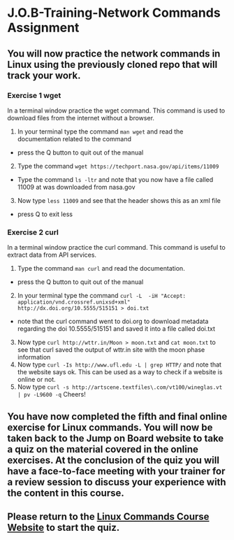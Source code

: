 # J.O.B-Training-Network Commands Assignment

## You will now practice the network commands in Linux using the previously cloned repo that will track your work.

### Exercise 1 wget
In a terminal window practice the wget command. This command is used to download files from the internet without a browser.

1. In your terminal type the command ```man wget``` and read the documentation related to the command
  * press the Q button to quit out of the manual
2. Type the command ```wget https://techport.nasa.gov/api/items/11009``` 
  * Type the command ```ls -ltr``` and note that you now have a file called 11009 at was downloaded from nasa.gov
3. Now type ```less 11009``` and see that the header shows this as an xml file
  * press Q to exit less

### Exercise 2 curl
In a terminal window practice the curl command. This command is useful to extract data from API services.

1. Type the command ```man curl``` and read the documentation.
  * press the Q button to quit out of the manual
2. In your terminal type the command ```curl -L  -iH "Accept: application/vnd.crossref.unixsd+xml" http://dx.doi.org/10.5555/515151 > doi.txt```
  * note that the curl command went to doi.org to download metadata regarding the doi 10.5555/515151 and saved it into a file called doi.txt
3. Now type ```curl http://wttr.in/Moon > moon.txt``` and ```cat moon.txt``` to see that curl saved the output of wttr.in site with the moon phase information
4. Now type ```curl -Is http://www.ufl.edu -L | grep HTTP/``` and note that the website says ok. This can be used as a way to check if a website is online or not.
5. Now type ```curl -s http://artscene.textfiles\.com/vt100/wineglas.vt | pv -L9600 -q``` Cheers! 


## You have now completed the fifth and final online exercise for Linux commands. You will now be taken back to the Jump on Board website to take a quiz on the material covered in the online exercises. At the conclusion of the quiz you will have a face-to-face meeting with your trainer for a review session to discuss your experience with the content in this course. 

## Please return to the <a href="https://kevinhanson.github.io/J.O.B.-Jump-On-Board#quiz" target="_blank">Linux Commands Course Website</a> to start the quiz.
